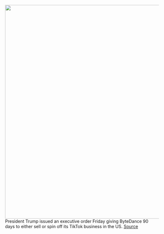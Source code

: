 <img src='https://cdn.vox-cdn.com/thumbor/cqZ6VlsULQnAw1FOzlAk6kany5U=/0x0:2040x1360/1200x800/filters:focal(857x517:1183x843)/cdn.vox-cdn.com/uploads/chorus_image/image/67207346/acastro_200803_1777_tikTok_0002.0.0.jpg' width='700px' /><br/>
President Trump issued an executive order Friday giving ByteDance 90 days to either sell or spin off its TikTok business in the US.
<a href='https://www.theverge.com/2020/8/14/21369753/bytedance-tiktok-trump-china-app-privacy-90-days'> Source <a/>